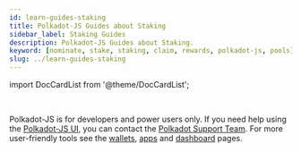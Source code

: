```yaml
---
id: learn-guides-staking
title: Polkadot-JS Guides about Staking
sidebar_label: Staking Guides
description: Polkadot-JS Guides about Staking.
keyword: [nominate, stake, staking, claim, rewards, polkadot-js, pools]
slug: ../learn-guides-staking
---
```


import DocCardList from '@theme/DocCardList';

<div className="sticky" style={{ zIndex: 1 }}> 
<br />

Polkadot-JS is for developers and power users only. If you need help using the
[Polkadot-JS UI](../general/polkadotjs-ui.md), you can contact the
[Polkadot Support Team](https://support.polkadot.network/support/home). For more user-friendly tools
see the [wallets](./wallets-index), [apps](./apps-index) and [dashboard](./dashboards-index) pages.

</div>

<DocCardList />
